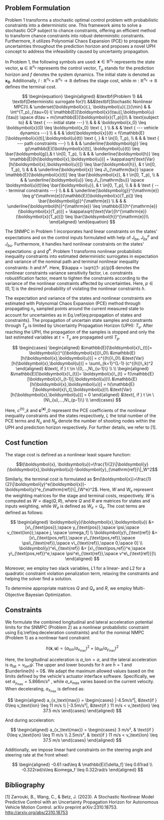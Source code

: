 ## Problem Formulation
Problem 1 transforms a stochastic optimal control problem with probabilistic constraints into a deterministic one.
This framework aims to solve a stochastic OCP subject to chance constraints, offering an efficient method to transform chance constraints into robust deterministic constraints. Furthermore, it utilizes Polynomial Chaos Expansion (PCE) to propagate the uncertainties throughout the prediction horizon and proposes a novel UPH concept to address the infeasibility caused by uncertainty propagation.

In Problem 1, the following symbols are used: $\boldsymbol{x} \in \mathbb{R}^{n_x}$ represents the state vector, $\boldsymbol{u} \in \mathbb{R}^{n_u}$ represents the control vector, $T_p$ stands for the prediction horizon and $f$ denotes the system dynamics. The initial state is denoted as $\boldsymbol{x_0}$. Additionally, $l: \mathbb{R}^{n_{\mathrm{x}}} \times \mathbb{R}^{n_{\mathrm{u}}} \rightarrow \mathbb{R}$ defines the stage cost, while $m: \mathbb{R}^{n_{\mathrm{x}}}\rightarrow \mathbb{R}$ defines the terminal cost. 

$$
\begin{equation}
\begin{aligned}
&\textbf{Problem 1} && \textbf{Deterministic surrogate for}\\ 
&&&\textbf{Stochastic Nonlinear MPC}\\ 
& \underset{\boldsymbol{x}(.), \boldsymbol{u}(.)}{\min} & &  \int^{T_p}_{\tau=0}  l( \mathbb{E}[\boldsymbol{x}(\tau)],\boldsymbol{u}(\tau)) \space  d\tau + m(\mathbb{E}[\boldsymbol{x}(T_p)])\\ 
& \text{subject to} & & \text { --- initial state ---} \\
& & & \boldsymbol{x_0} \leq \boldsymbol{x}(0) \leq \boldsymbol{x_0} \text {, }  \\
& & &  \text { --- vehicle dynamics ---} \\
& & & \dot{\boldsymbol{x}}(t) = f(\mathbb{E}[\boldsymbol{x}(t)],\boldsymbol{u}(t)) \text {, } & t \in[0, T_p), \\
& & &  \text { --- path constraints ---} \\
& & & \underline{\boldsymbol{g}} \leq g(\mathbb{E}[\boldsymbol{x}(t)], \boldsymbol{u}(t)) \leq \bar{\boldsymbol{g}},& t \in[0, T_p), \\
& & & \underline{\boldsymbol{h}} \leq  \mathbb{E}[h(\boldsymbol{x},\boldsymbol{u})]  + \kappa\sqrt{\text{Var}[h(\boldsymbol{x},\boldsymbol{u})]} \leq \bar{\boldsymbol{h}}, & t \in[0, T_p), \\
& & & \underline{\boldsymbol{x}} \leq J\_{\mathrm{bx}} \space \mathbb{E}[\boldsymbol{x}(t)] \leq \bar{\boldsymbol{x}}, & t \in[0, T_p), \\
& & & \underline{\boldsymbol{u}} \leq J\_{\mathrm{bu}} \space \boldsymbol{u}(t)\leq \bar{\boldsymbol{u}}, & t \in[0, T_p], \\
& & & \text { --- terminal constraints ---} \\
& & & \underline{\boldsymbol{g}}^{\mathrm{e}} \leq g^{\mathrm{e}}(\mathbb{E}[\boldsymbol{x}(T_p)]) \leq \bar{\boldsymbol{g}}^{\mathrm{e}} \\
& & & \underline{\boldsymbol{h}}^{\mathrm{e}} \leq \mathbb{E}[h^{\mathrm{e}} (\boldsymbol{x}(T_p))] + \kappa\sqrt{\text{Var}[h^{\mathrm{e}} (\boldsymbol{x}(T_p))]} \leq \bar{\boldsymbol{h}}^{\mathrm{e}}\\
\end{aligned}
\end{equation}
$$

The SNMPC in Problem 1 incorporates hard linear constraints on the states' expectations and on the control inputs formulated with help of $J_{bx}$, $J_{bx}^e$ and $J_{bu}$. Furthermore, it handles hard nonlinear constraints on the states' expectations: $g$ and $g^{\mathrm{e}}$. Problem 1 transforms nonlinear probabilistic inequality constraints into estimated deterministic surrogates in expectation and variance of the nominal path and terminal nonlinear inequality constraints: $h$ and $h^e$. Here, $\kappa = \sqrt{(1- p)/p}$ denotes the nonlinear constraints variance sensitivity factor, i.e. constraints robustification factor, meant to tighten the constraints according to the variance of the nonlinear constraints affected by uncertainties. Here, $p \in (0,1]$ is the desired probability of violating the nonlinear constraints $h$.

The expectation and variance of the states and nonlinear constraints are estimated with Polynomial Chaos Expansion (PCE) method through propagating $n_s$ sampled points around the current measured state to account for uncertainties as in Eq.\ref{eq:propagation of states and constraints}. The propagation of uncertain state samples and constraints through $T_p$ is limited by Uncertainty Propagation Horizon (UPH): $T_u$. After reaching the UPH, the propagation of the samples is stopped and only the last estimated variables at $t = T_u$ are propagated until $T_p$. 

$$
    \begin{cases}
    \begin{aligned}
        &\mathbb{E}[\boldsymbol{x}\_{t}]= \boldsymbol{c}^{(\boldsymbol{x})}\_0\\
        &\mathbb{E}[h(\boldsymbol{x},\boldsymbol{u})] = c^{(h)}\_0\\
        &\text{Var}[h(\boldsymbol{x},\boldsymbol{u})] = \sum\_{k=1}^{L-1}
    (c^{(h)}\_k)^2  
    \end{aligned}
    &\text{, if } t \in \{0,...,N\_{u-1}\}  \\ \\
     \begin{aligned}
        &\mathbb{E}[\boldsymbol{x}\_{t}]= \boldsymbol{x}\_{t} = f(\mathbb{E}[\boldsymbol{x}\_{t-1}],\boldsymbol{u})\\
        &\mathbb{E}[h(\boldsymbol{x},\boldsymbol{u})] = h(\mathbb{E}[\boldsymbol{x}\_t],\boldsymbol{u})\\
        &\text{Var}[h(\boldsymbol{x},\boldsymbol{u})] = 0
    \end{aligned}
    &\text{, if } t \in \{N\_{u},...,N\_{p-1}\}  \\
    \end{cases}
$$

Here, $c^{(h)}\_k$ and $\boldsymbol{c}^{(\boldsymbol{x})}\_0$ represent the PCE coefficients of the nonlinear inequality constraints and the states respectively, $L$ the total number of the PCE terms and $N_{u}$ and $N_{p}$ denote the number of shooting nodes within the UPH and prediction horizon respectively. For further details, we refer to [1].
## Cost function
The stage cost is defined as a nonlinear least square function: 

$$l(\boldsymbol{x}, \boldsymbol{u})=\frac{1}{2}\|\boldsymbol{y}(\boldsymbol{x},\boldsymbol{u})-\boldsymbol{y}_{\mathrm{ref}}\|_W^2$$ 

Similarly, the terminal cost is formulated as $m(\boldsymbol{x})=\frac{1}{2}\|\boldsymbol{y}^e(\boldsymbol{x})-\boldsymbol{y}^e_{\mathrm{ref}}\|_{W^e}^2$. Here, $W$ and $W_e$ represent the weighting matrices for the stage and terminal costs, respectively. $W$ is computed as $W = \text{diag}(Q,R)$, where $Q$ and $R$ are matrices for states and inputs weighting, while $W_e$ is defined as $W_e = Q_e$. The cost terms are defined as follows: 

$$
\begin{aligned}
\boldsymbol{y}(\boldsymbol{x},\boldsymbol{u}) &= [x\_{\text{pos}},\space y_{\text{pos}},\space \psi,\space v_{\text{lon}},\space  j, \space \omega_f] \\
\boldsymbol{y}\_{\text{ref}} &= [x\_{\text{pos,ref}},\space y\_{\text{pos,ref}},\space \psi\_{\text{ref}},\space v\_{\text{ref}},\space  0,\space 0] \\
\boldsymbol{y}^e\_{\text{ref}} &= [x\_{\text{pos,ref}}^e,\space y\_{\text{pos,ref}}^e,\space \psi^e\_{\text{ref}},\space v^e\_{\text{ref}}]\\
\end{aligned}  
$$

Moreover, we employ two slack variables, $L1$ for a linear- and $L2$ for a quadratic constraint violation penalization term, relaxing the constraints and helping the solver find a solution.

To determine appropriate matrices $Q$ and $Q_e$ and $R$, we employ Multi-Objective Bayesian Optimization.
## Constraints
We formulate the combined longitudinal and lateral acceleration potential limits for the SNMPC (Problem 2) as a nonlinear probabilistic constraint using Eq.\ref{eq:deceleration constraints} and for the nominal NMPC (Problem 1) as a nonlinear hard constraint: 

$$
    h(\boldsymbol{x}, \boldsymbol{u}) = (a_\text{lon}/a_{x_\text{max}})^2 + (a_\text{lat}/a_{y_\text{max}})^2
$$

Here, the longitudinal acceleration is $a\_\text{lon} = a$, and the lateral acceleration is $a_\text{lat} = v_\text{lon} \dot{\psi}$. The upper and lower bounds for $h$ are $\bar{h} = 1$ and $\underline{h} = 0$. We adapt the maximum allowed values based on the limits defined by the vehicle's actuator interface software. Specifically, we set $a_{y_\text{max}} = 5.866 m/s²$ , while $a\_{x_\text{max}}$ varies based on the current velocity. When decelerating, $a_{x_\text{max}}$ is defined as:

$$
\begin{aligned}
a_{x_\text{max}} = 
\begin{cases}
     |-4.5m/s²|,  &\text{if } 0\leq v_\text{lon} \leq 11 m/s \\
     |-3.5m/s²|,  &\text{if } 11 m/s < v_\text{lon} \leq 37.5 m/s
\end{cases}
\end{aligned}
$$

And during acceleration:

$$
\begin{aligned}
a_{x_\text{max}} = 
\begin{cases}
    3 m/s², & \text{if } 0\leq v_\text{lon} \leq 11 m/s \\
     2.5m/s², & \text{if } 11 m/s < v_\text{lon} \leq 37.5 m/s
\end{cases}
\end{aligned}
$$

Additionally, we impose linear hard constraints on the steering angle and steering rate at the front wheel:

$$
\begin{aligned}
-0.61 rad\leq & \mathbb{E}[\delta_f] \leq 0.61rad \\
-0.322rad/s\leq &\omega_f \leq 0.322rad/s
\end{aligned}
$$

## Bibliography
[1] Zarrouki, B., Wang, C., & Betz, J. (2023). A Stochastic Nonlinear Model Predictive Control with an Uncertainty Propagation Horizon for Autonomous Vehicle Motion Control. arXiv preprint arXiv:2310.18753. http://arxiv.org/abs/2310.18753
